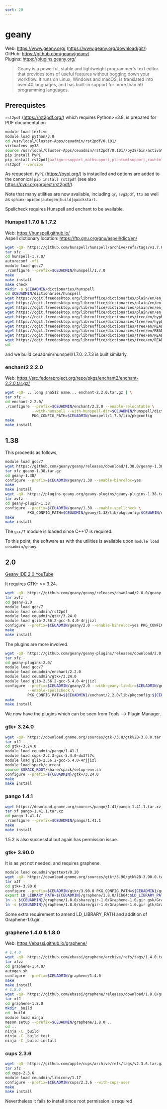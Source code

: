 ```yaml
---
sort: 20
---
```


# geany

Web: <https://www.geany.org/> (<https://www.geany.org/download/git/>)\
GitHub: <https://github.com/geany/geany/>\
Plugins: <https://plugins.geany.org/>

> Geany is a powerful, stable and lightweight programmer's text editor that provides tons of useful features without bogging down your workflow. It runs on Linux, Windows and macOS, is translated into over 40 languages, and has built-in support for more than 50 programming languages.

## Prerequistes

`rst2pdf` (<https://rst2pdf.org/>) which requires Python>=3.8, is prepared for PDF documentation

```bash
module load texlive
module load python/3.8
cd /usr/local/Cluster-Apps/ceuadmin/rst2pdf/0.101/
virtualenv py38
source /usr/local/Cluster-Apps/ceuadmin/rst2pdf/0.101//py38/bin/activate
pip install PyPI
pip install rst2pdf[aafiguresupport,mathsupport,plantumlsupport,rawhtmlsupport,sphinx,svgsupport]
rst2pdf --version
```

As requested, `PyPI` (<https://pypi.org/>) is instadlled and options are added to the canonical `pip install rst2pdf` (see also <https://pypi.org/project/rst2pdf/>).

Note that many utilities are now available, including `qr`, `svg2pdf`, `ttx` as well as `sphinx-apidoc|autogen|build|quickstart`.

Spellcheck requires Hunspell and enchant to be available.

### Hunspell 1.7.0 & 1.7.2

Web: <https://hunspell.github.io/>\
Aspell dictionary location: <https://ftp.gnu.org/gnu/aspell/dict/en/>

```bash
wget -qO- https://github.com/hunspell/hunspell/archive/refs/tags/v1.7.0.tar.gz | \
tar xfz -
cd hunspell-1.7.0/
autoreconf -vfi
module load gcc/7
./configure --prefix=$CEUADMIN/hunspell/1.7.0
make
make install
make check
mkdir -p $CEUADMIN/dictionaries/hunspell
cd $CEUADMIN/dictionaries/hunspell
wget https://cgit.freedesktop.org/libreoffice/dictionaries/plain/en/en_GB.aff
wget https://cgit.freedesktop.org/libreoffice/dictionaries/plain/en/en_GB.dic
wget https://cgit.freedesktop.org/libreoffice/dictionaries/plain/en/en_US.aff
wget https://cgit.freedesktop.org/libreoffice/dictionaries/plain/en/en_US.dic
wget https://cgit.freedesktop.org/libreoffice/dictionaries/tree/en/hyph_en_GB.dic
wget https://cgit.freedesktop.org/libreoffice/dictionaries/tree/en/hyph_en_US.dic
wget https://cgit.freedesktop.org/libreoffice/dictionaries/tree/en/README_en_GB.txt
wget https://cgit.freedesktop.org/libreoffice/dictionaries/tree/en/README_en_US.txt
wget https://cgit.freedesktop.org/libreoffice/dictionaries/tree/en/README_hyph_en_GB.txt
wget https://cgit.freedesktop.org/libreoffice/dictionaries/tree/en/README_hyph_en_US.txt
cd -
```

and we build ceuadmin/hunspell/1.7.0. 2.7.3 is built similarly.

### enchant2 2.2.0

Web: <https://src.fedoraproject.org/repo/pkgs/enchant2/enchant-2.2.0.tar.gz/>

```bash
wget -qO- ...long sha512 name... enchant-2.2.0.tar.gz | \
tar xfz -
cd enchant-2.2.0/
./configure --prefix=$CEUADMIN/enchant/2.2.0 --enable-relocatable \
            --with-hunspell --with-hunspell-dir=$CEUADMIN/hunspell/dictionaries \
            PKG_CONFIG_PATH=$CEUADMIN/hunspell/1.7.0/lib/pkgconfig
make
make install
```

## 1.38

This proceeds as follows,

```bash
module load gcc/7
wget https://github.com/geany/geany/releases/download/1.38.0/geany-1.38.tar.gz
tar xfz geany-1.38.tar.gz
cd geany-1.38/
configure --prefix=$CEUADMIN/geany/1.38 --enable-binreloc=yes
make
make install
wget -qO- https://plugins.geany.org/geany-plugins/geany-plugins-1.38.tar.gz | \
tar xvfz -
cd geany-plugin-1.38
configure --prefix=$CEUADMIN/geany/1.38 --enable-spellcheck \
          PKG_CONFIG_PATH=$CEUADMIN/geany/1.38/lib/pkgconfig:$CEUAMIN/enchant/2.2.0/lib/pkgconfig
make
make install
```

The `gcc/7` module is loaded since C++17 is required.

To this point, the software as with the utilities is available upon `module load ceuadmin/geany`.

## 2.0

[Geany IDE 2.0 YouTube](https://m.youtube.com/watch?v=VkG1YrNgb7U>)

It requires GTK+ >= 3.24.

```bash
wget -qO- https://github.com/geany/geany/releases/download/2.0.0/geany-2.0.tar.gz | \
tar xvfz -
cd geany-2.0
module load gcc/7
module load ceuadmin/rst2pdf
module load ceuadmin/gtk+/3.24.0
module load glib-2.56.2-gcc-5.4.0-4rjjizl
configure --prefix=$CEUADMIN/geany/2.0 --enable-binreloc=yes PKG_CONFIG_PATH=$CEUADMIN/gtk+/3.24.0/lib/pkgconfig
make
make install
```

The plugins are more involved.

```bash
wget -qO- https://github.com/geany/geany-plugins/releases/download/2.0.0/geany-plugins-2.0.tar.gz | \
tar xfz -
cd geany-plugins-2.0/
module load gcc/7
module load ceuadmin/enchant/2.2.0
module load ceuadmin/gtk+/3.24.0
module load glib-2.56.2-gcc-5.4.0-4rjjizl
configure --prefix=$CEUADMIN/geany/2.0 --with-geany-libdir=$CEUADMIN/geany/2.0/lib \
          --enable-spellcheck \
          PKG_CONFIG_PATH=${CEUADMIN}/enchant/2.2.0/lib/pkgconfig:${CEUADMIN}/gtk+/3.24.0/lib/pkgconfig
make
make install
```

We now have the plugins which can be seen from Tools --> Plugin Manager.

### gtk+ 3.24.0

```bash
wget -qO- https://download.gnome.org/sources/gtk+/3.8/gtk%2B-3.8.0.tar.xz | \
tar xfJ -
cd gtk+-3.24.0
module load ceuadmin/pango/1.41.1
module load cups-2.2.3-gcc-5.4.0-du37l7s
module load glib-2.56.2-gcc-5.4.0-4rjjizl
module load spack/current
source $SPACK_ROOT/share/spack/setup-env.sh
configure --prefix=${CEUADMIN}/gtk+/3.24.0
make
make install
```

### pango 1.4.1

```bash
wget https://download.gnome.org/sources/pango/1.41/pango-1.41.1.tar.xz
tar xf pango-1.41.1.tar.xz
cd pango-1.41.1/
./configure --prefix=$CEUADMIN/pango/1.41.1
make
make install
```

1.5.2 is also successful but again has permission issue.

### gtk+ 3.90.0

It is as yet not needed, and requires graphene.

```bash
module load ceuadmin/gettext/0.20
wget -qO- https://download.gnome.org/sources/gtk+/3.90/gtk%2B-3.90.0.tar.xz | \
tar xJf -
cd gtk+-3.90.0
configure --prefix=$CEUADMIN/gtk+/3.90.0 PKG_CONFIG_PATH=${CEUADMIN}/graphene/1.8.0/lib64/pkgconfig --enable-static
export LD_LIBRARY_PATH=${CEUADMIN}/graphene/1.8.0/lib64:$LD_LIBRARY_PATH
ln -s ${CEUADMIN}/graphene/1.8.0/share/gir-1.0/Graphene-1.0.gir gsk/Graphene-1.0.gir
ln -s ${CEUADMIN}/graphene/1.8.0/share/gir-1.0/Graphene-1.0.gir gtk/Graphene-1.0.gir
```

Some extra requirement to amend LD_LIBRARY_PATH and addition of Graphene-1.0.gir.

### graphene 1.4.0 & 1.8.0

Web: <https://ebassi.github.io/graphene/>

```bash
# 1.4.0
wget -qO- https://github.com/ebassi/graphene/archive/refs/tags/1.4.0.tar.gz | \
tar xfvz -
cd graphene-1.4.0/
autogen.sh
configure --prefix=$CEUADMIN/graphene/1.4.0
make
make install
# 1.8.0
wget -qO- https://github.com/ebassi/graphene/releases/download/1.8.0/graphene-1.8.0.tar.xz | \
tar xfJ -
cd graphene-1.8.0
mkdir _build
cd _build
module load ninja
meson setup --prefix=$CEUADMIN/graphene/1.8.0 ..
cd ..
ninja -C _build
ninja -C _build test
ninja -C _build install
```

### cups 2.3.6

```bash
wget -qO- https://github.com/apple/cups/archive/refs/tags/v2.3.6.tar.gz | \
tar xfz -
cd cups-2.3.6
module load ceuadmin/libiconv/1.17
configure --prefix=$CEUADMIN/cups/2.3.6 --with-cups-user
make
make install
```

Nevertheless it fails to install since root permission is required.
